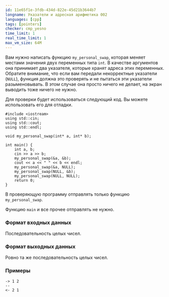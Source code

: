 ```yaml
---
id: 11e65f1e-3fdb-434d-822e-45d21b3644b7
longname: Указатели и адресная арифметика 002
languages: [cpp]
tags: [pointers]
checker: cmp_yesno
time_limit: 1
real_time_limit: 1
max_vm_size: 64M
---
```



Вам нужно написать функцию `my_personal_swap`, которая меняет местами значения двух переменных типа `int`. В качестве аргументов она принимает два указателя, которые хранят адреса этих переменных. Обратите внимание, что если вам передали некорректные указатели (`NULL`), функция должна это проверять и не пытаться эти указатели разыменовывать. В этом случае она просто ничего не делает, на экран выводить тоже ничего не нужно.

Для проверки будет использоваться следующий код. Вы можете использовать его для отладки.

	#include <iostream>
	using std::cin;
	using std::cout;
	using std::endl;

	void my_personal_swap(int* a, int* b);

	int main() {
	    int a, b;
	    cin >> a >> b;
	    my_personal_swap(&a, &b);
	    cout << a << " " << b << endl;
	    my_personal_swap(&a, NULL);
	    my_personal_swap(NULL, &b);
	    my_personal_swap(NULL, NULL);
	    return 0;
	}

В проверяющую программу отправлять только функцию `my_personal_swap`.

Функцию `main` и все прочее отправлять не нужно.

### Формат входных данных

Последовательность целых чисел.

### Формат выходных данных

Ровно та же последовательность целых чисел.

### Примеры

```
-> 1 2
--
<- 2 1
```

